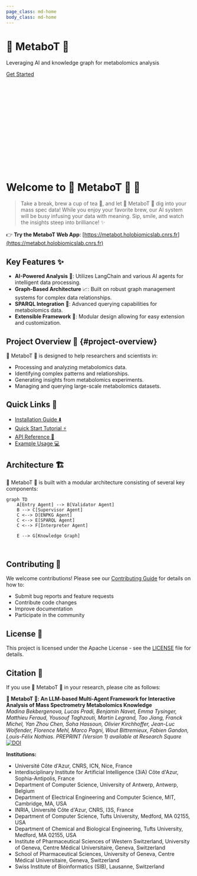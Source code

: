 ```yaml
---
page_class: md-home
body_class: md-home
---
```


<div class="hero">
  <div class="hero__content">
    <h1 class="hero__title"> 🧪 MetaboT 🍵 </h1>
    <p class="hero__subtitle">Leveraging AI and knowledge graph for metabolomics analysis</p>
    <div class="hero__buttons">
      <a href="getting-started/quickstart/" class="hero__button hero__button--primary">Get Started</a>
    </div>
  </div>
</div>
<div style="height: 6vh;"></div>

# Welcome to 🧪 MetaboT 🍵 🚀

> Take a break, brew a cup of tea 🍵, and let 🧪 MetaboT 🍵 dig into your mass spec data! While you enjoy your favorite brew, our AI system will be busy infusing your data with meaning. Sip, smile, and watch the insights steep into brilliance! ✨

👉 **Try the MetaboT Web App**: [https://metabot.holobiomicslab.cnrs.fr](https://metabot.holobiomicslab.cnrs.fr)

## Key Features ✨

- **AI-Powered Analysis** :robot:: Utilizes LangChain and various AI agents for intelligent data processing.
- **Graph-Based Architecture** :chart_with_upwards_trend:: Built on robust graph management systems for complex data relationships.
- **SPARQL Integration** :link:: Advanced querying capabilities for metabolomics data.
- **Extensible Framework** :wrench:: Modular design allowing for easy extension and customization.

## Project Overview 🔬 {#project-overview}

🧪 MetaboT 🍵 is designed to help researchers and scientists in:

- Processing and analyzing metabolomics data.
- Identifying complex patterns and relationships.
- Generating insights from metabolomics experiments.
- Managing and querying large-scale metabolomics datasets.

## Quick Links 🔗

- [Installation Guide :arrow_down:](getting-started/installation.md)
- [Quick Start Tutorial :zap:](getting-started/quickstart.md)
- [API Reference :book:](api-reference/core.md)
- [Example Usage :computer:](examples/basic-usage.md)

## Architecture 🏗️

🧪 MetaboT 🍵 is built with a modular architecture consisting of several key components:

```mermaid
graph TD
    A[Entry Agent] --> B[Validator Agent]
    B --> C[Supervisor Agent]
    C <--> D[ENPKG Agent]
    C <--> E[SPARQL Agent]
    C <--> F[Interpreter Agent]
   
    E --> G[Knowledge Graph]
    
   
```

## Contributing 🤝

We welcome contributions! Please see our [Contributing Guide](contributing.md) for details on how to:

- Submit bug reports and feature requests
- Contribute code changes
- Improve documentation
- Participate in the community

## License 📜

This project is licensed under the Apache License - see the [LICENSE](https://github.com/HolobiomicsLab/MetaboT/blob/main/LICENSE.txt) file for details.

## Citation 🔖

If you use 🧪 MetaboT 🍵 in your research, please cite as follows:

**🧪 MetaboT 🍵: An LLM-based Multi-Agent Framework for Interactive Analysis of Mass Spectrometry Metabolomics Knowledge**  
*Madina Bekbergenova, Lucas Pradi, Benjamin Navet, Emma Tysinger, Matthieu Feraud, Yousouf Taghzouti, Martin Legrand, Tao Jiang, Franck Michel, Yan Zhou Chen, Soha Hassoun, Olivier Kirchhoffer, Jean-Luc Wolfender, Florence Mehl, Marco Pagni, Wout Bittremieux, Fabien Gandon, Louis-Félix Nothias. PREPRINT (Version 1) available at Research Square*
[![DOI](https://img.shields.io/badge/DOI-10.21203/rs.3.rs--6591884/v1-green?color=FF8000)](https://doi.org/10.21203/rs.3.rs-6591884/v1)


**Institutions:**

- Université Côte d'Azur, CNRS, ICN, Nice, France
- Interdisciplinary Institute for Artificial Intelligence (3iA) Côte d'Azur, Sophia-Antipolis, France
- Department of Computer Science, University of Antwerp, Antwerp, Belgium
- Department of Electrical Engineering and Computer Science, MIT, Cambridge, MA, USA
- INRIA, Université Côte d'Azur, CNRS, I3S, France
- Department of Computer Science, Tufts University, Medford, MA 02155, USA
- Department of Chemical and Biological Engineering, Tufts University, Medford, MA 02155, USA
- Institute of Pharmaceutical Sciences of Western Switzerland, University of Geneva, Centre Médical Universitaire, Geneva, Switzerland
- School of Pharmaceutical Sciences, University of Geneva, Centre Médical Universitaire, Geneva, Switzerland
- Swiss Institute of Bioinformatics (SIB), Lausanne, Switzerland
<script>
document.body.classList.add("md-home");
</script>

